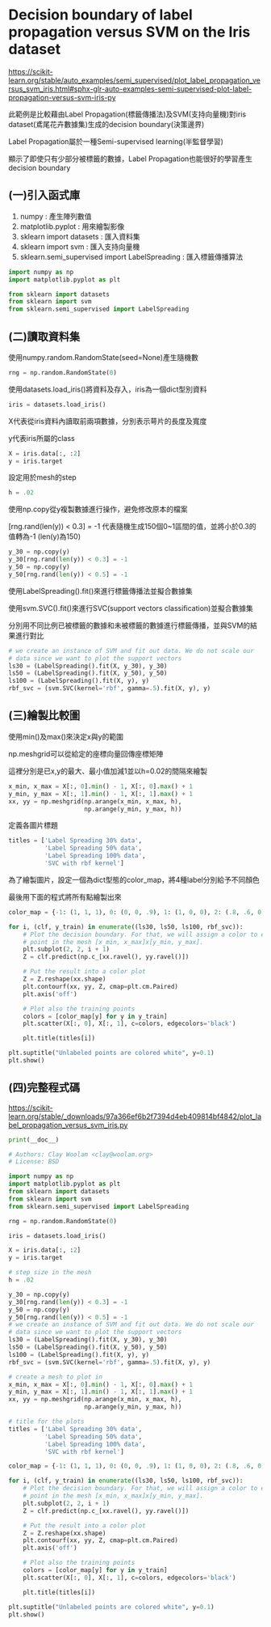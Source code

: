 # **Decision boundary of label propagation versus SVM on the Iris dataset**
https://scikit-learn.org/stable/auto_examples/semi_supervised/plot_label_propagation_versus_svm_iris.html#sphx-glr-auto-examples-semi-supervised-plot-label-propagation-versus-svm-iris-py

此範例是比較藉由Label Propagation(標籤傳播法)及SVM(支持向量機)對iris dataset(鳶尾花卉數據集)生成的decision boundary(決策邊界)

Label Propagation屬於一種Semi-supervised learning(半監督學習)

顯示了即使只有少部分被標籤的數據，Label Propagation也能很好的學習產生decision boundary


## (一)引入函式庫

1. numpy : 產生陣列數值
2. matplotlib.pyplot : 用來繪製影像
3. sklearn import datasets : 匯入資料集
4. sklearn import svm : 匯入支持向量機
5. sklearn.semi_supervised import LabelSpreading : 匯入標籤傳播算法

```python
import numpy as np
import matplotlib.pyplot as plt

from sklearn import datasets
from sklearn import svm
from sklearn.semi_supervised import LabelSpreading
```

## (二)讀取資料集

使用numpy.random.RandomState(seed=None)產生隨機數
```python
rng = np.random.RandomState(0)
```
使用datasets.load_iris()將資料及存入，iris為一個dict型別資料
```python
iris = datasets.load_iris()
```
X代表從iris資料內讀取前兩項數據，分別表示萼片的長度及寬度

y代表iris所屬的class
```python
X = iris.data[:, :2]
y = iris.target
```
設定用於mesh的step
```python
h = .02
```
使用np.copy從y複製數據進行操作，避免修改原本的檔案

[rng.rand(len(y)) < 0.3] = -1 代表隨機生成150個0~1區間的值，並將小於0.3的值轉為-1 (len(y)為150)
```python
y_30 = np.copy(y)
y_30[rng.rand(len(y)) < 0.3] = -1
y_50 = np.copy(y)
y_50[rng.rand(len(y)) < 0.5] = -1
```
使用LabelSpreading().fit()來進行標籤傳播法並擬合數據集

使用svm.SVC().fit()來進行SVC(support vectors classification)並擬合數據集

分別用不同比例已被標籤的數據和未被標籤的數據進行標籤傳播，並與SVM的結果進行對比
```python
# we create an instance of SVM and fit out data. We do not scale our
# data since we want to plot the support vectors
ls30 = (LabelSpreading().fit(X, y_30), y_30)
ls50 = (LabelSpreading().fit(X, y_50), y_50)
ls100 = (LabelSpreading().fit(X, y), y)
rbf_svc = (svm.SVC(kernel='rbf', gamma=.5).fit(X, y), y)
```
## (三)繪製比較圖

使用min()及max()來決定x與y的範圍

np.meshgrid可以從給定的座標向量回傳座標矩陣

這裡分別是已x,y的最大、最小值加減1並以h=0.02的間隔來繪製
```python
x_min, x_max = X[:, 0].min() - 1, X[:, 0].max() + 1
y_min, y_max = X[:, 1].min() - 1, X[:, 1].max() + 1
xx, yy = np.meshgrid(np.arange(x_min, x_max, h),
                     np.arange(y_min, y_max, h))
```
定義各圖片標題
```python
titles = ['Label Spreading 30% data',
          'Label Spreading 50% data',
          'Label Spreading 100% data',
          'SVC with rbf kernel']
```
為了繪製圖片，設定一個為dict型態的color_map，將4種label分別給予不同顏色

最後用下面的程式將所有點繪製出來
```python
color_map = {-1: (1, 1, 1), 0: (0, 0, .9), 1: (1, 0, 0), 2: (.8, .6, 0)}

for i, (clf, y_train) in enumerate((ls30, ls50, ls100, rbf_svc)):
    # Plot the decision boundary. For that, we will assign a color to each
    # point in the mesh [x_min, x_max]x[y_min, y_max].
    plt.subplot(2, 2, i + 1)
    Z = clf.predict(np.c_[xx.ravel(), yy.ravel()])

    # Put the result into a color plot
    Z = Z.reshape(xx.shape)
    plt.contourf(xx, yy, Z, cmap=plt.cm.Paired)
    plt.axis('off')

    # Plot also the training points
    colors = [color_map[y] for y in y_train]
    plt.scatter(X[:, 0], X[:, 1], c=colors, edgecolors='black')

    plt.title(titles[i])

plt.suptitle("Unlabeled points are colored white", y=0.1)
plt.show()
```
## (四)完整程式碼

https://scikit-learn.org/stable/_downloads/97a366ef6b2f7394d4eb409814bf4842/plot_label_propagation_versus_svm_iris.py
```python
print(__doc__)

# Authors: Clay Woolam <clay@woolam.org>
# License: BSD

import numpy as np
import matplotlib.pyplot as plt
from sklearn import datasets
from sklearn import svm
from sklearn.semi_supervised import LabelSpreading

rng = np.random.RandomState(0)

iris = datasets.load_iris()

X = iris.data[:, :2]
y = iris.target

# step size in the mesh
h = .02

y_30 = np.copy(y)
y_30[rng.rand(len(y)) < 0.3] = -1
y_50 = np.copy(y)
y_50[rng.rand(len(y)) < 0.5] = -1
# we create an instance of SVM and fit out data. We do not scale our
# data since we want to plot the support vectors
ls30 = (LabelSpreading().fit(X, y_30), y_30)
ls50 = (LabelSpreading().fit(X, y_50), y_50)
ls100 = (LabelSpreading().fit(X, y), y)
rbf_svc = (svm.SVC(kernel='rbf', gamma=.5).fit(X, y), y)

# create a mesh to plot in
x_min, x_max = X[:, 0].min() - 1, X[:, 0].max() + 1
y_min, y_max = X[:, 1].min() - 1, X[:, 1].max() + 1
xx, yy = np.meshgrid(np.arange(x_min, x_max, h),
                     np.arange(y_min, y_max, h))

# title for the plots
titles = ['Label Spreading 30% data',
          'Label Spreading 50% data',
          'Label Spreading 100% data',
          'SVC with rbf kernel']

color_map = {-1: (1, 1, 1), 0: (0, 0, .9), 1: (1, 0, 0), 2: (.8, .6, 0)}

for i, (clf, y_train) in enumerate((ls30, ls50, ls100, rbf_svc)):
    # Plot the decision boundary. For that, we will assign a color to each
    # point in the mesh [x_min, x_max]x[y_min, y_max].
    plt.subplot(2, 2, i + 1)
    Z = clf.predict(np.c_[xx.ravel(), yy.ravel()])

    # Put the result into a color plot
    Z = Z.reshape(xx.shape)
    plt.contourf(xx, yy, Z, cmap=plt.cm.Paired)
    plt.axis('off')

    # Plot also the training points
    colors = [color_map[y] for y in y_train]
    plt.scatter(X[:, 0], X[:, 1], c=colors, edgecolors='black')

    plt.title(titles[i])

plt.suptitle("Unlabeled points are colored white", y=0.1)
plt.show()
```
